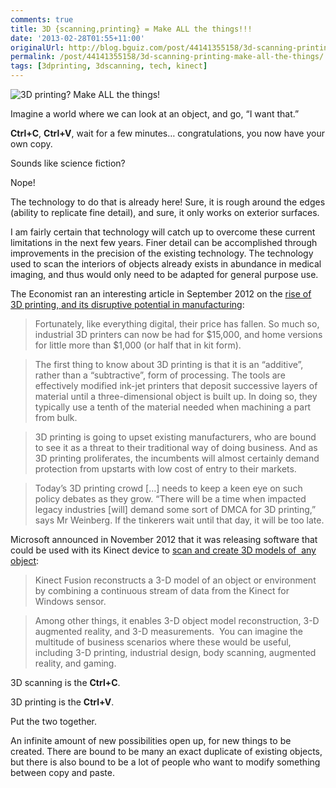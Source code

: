 ```yaml
---
comments: true
title: 3D {scanning,printing} = Make ALL the things!!!
date: '2013-02-28T01:55+11:00'
originalUrl: http://blog.bguiz.com/post/44141355158/3d-scanning-printing-make-all-the-things
permalink: /post/44141355158/3d-scanning-printing-make-all-the-things/
tags: [3dprinting, 3dscanning, tech, kinect]
---
```


<p><img alt="3D printing? Make ALL the things!" src="http://cdn.memegenerator.net/instances/400x/34813887.jpg"/></p>
<p>Imagine a world where we can look at an object, and go, &#8220;I want that.&#8221;</p>
<p><strong>Ctrl+C</strong>, <strong>Ctrl+V</strong>, wait for a few minutes&#8230; congratulations, you now have your own copy.</p>
<p>Sounds like science fiction?</p>
<p>Nope!</p>
<p>The technology to do that is already here! Sure, it is rough around the edges (ability to replicate fine detail), and sure, it only works on exterior surfaces.</p>
<p>I am fairly certain that technology will catch up to overcome these current limitations in the next few years. Finer detail can be accomplished through improvements in the precision of the existing technology. The technology used to scan the interiors of objects already exists in abundance in medical imaging, and thus would only need to be adapted for general purpose use.</p>
<p>The Economist ran an interesting article in September 2012 on the <a href="http://www.economist.com/blogs/babbage/2012/09/3d-printing" title="3D printing" target="_blank">rise of 3D printing, and its disruptive potential in manufacturing</a>:</p>
<blockquote>
<p>Fortunately, like everything digital, their price has fallen. So much so, industrial 3D printers can now be had for $15,000, and home versions for little more than $1,000 (or half that in kit form).</p>
</blockquote>
<blockquote>
<p><span>The first thing to know about 3D printing is that it is an “additive”, rather than a “subtractive”, form of processing. The tools are effectively modified ink-jet printers that deposit successive layers of material until a three-dimensional object is built up. In doing so, they typically use a tenth of the material needed when machining a part from bulk. </span></p>
</blockquote>
<blockquote>
<p><span>3D printing is going to upset existing manufacturers, who are bound to see it as a threat to their traditional way of doing business. And as 3D printing proliferates, the incumbents will almost certainly demand protection from upstarts with low cost of entry to their markets.</span></p>
</blockquote>
<blockquote>
<p><span>Today’s 3D printing crowd [&#8230;] needs to keep a keen eye on such policy debates as they grow. “There will be a time when impacted legacy industries [will] demand some sort of DMCA for 3D printing,” says Mr Weinberg. If the tinkerers wait until that day, it will be too late.</span></p>
</blockquote>
<p>Microsoft announced in November 2012 that it was releasing software that could be used with its Kinect device to <a href="http://blogs.msdn.com/b/kinectforwindows/archive/2012/11/05/kinect-fusion-coming-to-kinect-for-windows.aspx" title="Kinect Fusion reconstructs a 3-D model of an object" target="_blank">scan and create 3D models of  any object</a>:</p>
<blockquote>
<p>Kinect Fusion reconstructs a 3-D model of an object or environment by combining a continuous stream of data from the Kinect for Windows sensor.</p>
</blockquote>
<blockquote>
<p>Among other things, it enables 3-D object model reconstruction, 3-D augmented reality, and 3-D measurements.  You can imagine the multitude of business scenarios where these would be useful, including 3-D printing, industrial design, body scanning, augmented reality, and gaming.</p>
</blockquote>
<p>3D scanning is the <strong>Ctrl+C</strong>.</p>
<p>3D printing is the <strong>Ctrl+V</strong>.</p>
<p>Put the two together.</p>
<p>An infinite amount of new possibilities open up, for new things to be created. There are bound to be many an exact duplicate of existing objects, but there is also bound to be a lot of people who want to modify something between copy and paste.</p>

<p></p>